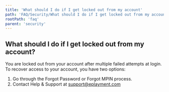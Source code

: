 ```yaml
---
title: 'What should I do if I get locked out from my account'
path: 'FAQ/Security/What should I do if I get locked out from my account'
rootPath: 'faq'
parent: 'security'
---
```


## What should I do if I get locked out from my account?

You are locked out from your account after multiple failed attempts at login. To recover access to your account, you have two options:

1. Go through the Forgot Password or Forgot MPIN process.
2. Contact Help & Support at [support@eplayment.com](mailto:support@eplayment.com?)
